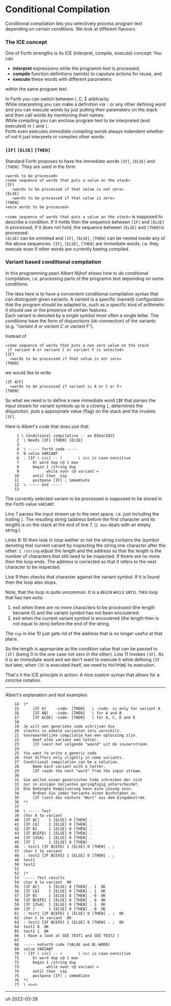 # Conditional Compilation

Conditional compilation lets you selectively process program text depending on certain conditions. We look at different flavours.

### The ICE concept

One of Forth strengths is its ICE (interpret, compile, execute) concept: You can

- **interpret** expressions while the programm text is processed,
- **compile** function definitions (words) to caputure actions for reuse, and
- **execute** these words with different parameters

within the same program text.

In Forth you can switch between I, C, E arbitrarily.  
While interpreting you can make 
a definition via `:` or any other defining word and you can execute words by just putting their parameters on the stack and then call words by mentioning their names.  
While compiling you can enclose program text to be interpreted (and executed) in `[` and `]`.  
Forth even executes *immediate compiling words* always indendent whether of not it just interprets or compiles other words.

### `[IF]` `[ELSE]` `[THEN]`

Standard Forth proposes to have the immediate words `[IF]`, `[ELSE]` and `[THEN]`. They are used in the form


```forth
«words to be processed»
«some sequence of words that puts a value on the stack»
[IF]
   «words to be processed if that value is not zero»
[ELSE]
   «words to be processed if that value is zero»
[THEN]
«more words to be processed»
```

`«some sequence of words that puts a value on the stack»`
is supposed to describe a condition. If it holds then the sequence between `[IF]` and `[ELSE]` is processed, if it does not hold, the sequence between `[ELSE]` and `[THEN]`is processed.  
`[ELSE]` can be ommited and `[IF]`, `[ELSE]`, `[THEN]` can 
be nested inside any of the above sequences. 
`[IF]`, `[ELSE]`, `[THEN]` are immediate words, i.e. they execute even if other words are currently beeing compiled.

### Variant based conditional compilation

In this programming pearl Albert Nijhof shows how to do conditional compilation, i.e. processing parts of the programm text depending on some conditions.

The idea here is to have a convenient conditional compilation syntax that can distinguish given variants.
A *variant* is a specific (named) configuration that the program should be adapted to, such as a specific kind of arithmetic it should use or the presence of certain features.  
Each variant is denoted by a single symbol most often a single letter. The conditions have the form of disjunctions (`OR`-connection) of the variants (e.g. *"variant A or variant C or variant F"*).

Instead of
```forth
«some sequence of words that puts a non zero value on the stack  
 if variant A or variant C or variant F is selected»
[IF]
  «words to be processed if that value is not zero»
[THEN]
```

we would like to write

```forth
[IF ACF]
  «words to be processed if variant is A or C or F»
[THEN]
```

So what we need is to define a new immediate word **`[IF`** that parses the input stream for variant symbols up to a closing `]`, determines the disjunction, puts a appropriate value (flag) on the stack and the invokes `[IF]`.

Here is Albert's code that does just that.

```forth
     1 \ Conditional compilation -- an 03mar2022
     2  \ Needs [IF] [THEN] [ELSE]
     3  
     4  \ ----- forth code -----
     5  0 value VARIANT
     6  : [IF ( ccc] -- )       \ ccc is case-sensitive
     7      bl word dup c@ 1 max
     8      begin 1 /string dup
     9            while over c@ variant =
    10      until then  nip
    11      postpone [IF] ; immediate
    12  \ ----- end -----
    13
```

The currently selected variant to be processed is supposed to be stored in the Forth value `VARIANT`.

Line 7 parses the input stream up to the next space, i.e. just including the trailing `]`. 
The resulting string (address before the first character and its length) is on the stack at the end of line 7. (`1 max` deals with an empty string.) 

Lines 8-10 then look in loop wether or not the string contains the (symbol denoting the) current variant by inspecting the  string one character after the other: `1 /string` adjust the length and the address so that the length is the number of characters that still need to be inspected. If threre are no more then the loop ends.
The address is corrected so that it refers to the next character to be inspected.

Line 9 then checks that character against the variant symbol. If it is found then the loop also stops.

Note, that the loop is quite uncommon. It is a `BEGIN` `WHILE` `UNTIL` `THEN` loop that has two exits: 

1. exit when there are no more characters to be processed (the length became 0) and the variant symbol has not been encoutered.
2. exit when the current variant symbol is encoutered (the length then is not equal to zero) before the end of the string.

The `nip` in line 10 just gets rid of the address that is no longer useful at that place.

So the length is appropriate as the condition value that can be passed to `[IF]` (being 0 in the one case not zero in the other). Line 11 invokes `[IF]`. As it is an immediate word and we don't want to execute it while defining `[IF` but later, when `[IF` is executed itself, we need to `POSTPONE` its execution.

That's it the ICE principle in action: A nice custom syntax that allows for a concise notation.

---

Albert's explanation and test examples:

```forth
    14  (*
    15      [IF A]    -code- [THEN]   \ -code- is only for variant A
    16      [IF AB]   -code- [THEN]   \ for A and B
    17      [IF ACDE] -code- [THEN]   \ for A, C, D and E
    18  
    19  Je wilt een generieke code schrijven die
    20  slechts in enkele varianten iets verschilt.
    21  Voorwaardelijke compilatie kan een oplossing zijn.
    22      Geef elke variant een letter.
    23      [IF leest het volgende "woord" uit de invoerstroom.
    24  
    25  You want to write a generic code
    26  that differs only slightly in some variants.
    27  Conditional compilation can be a solution.
    28      Name each variant with a letter.
    29      [IF reads the next "word" from the input stream.
    30  
    31  Sie wollen einen generischen Code schreiben der sich
    32  nur in einigen Varianten geringfügig unterscheidet.
    33  Die bedingte Kompilierung kann eine Lösung sein.
    34      Ordnen Sie jeder Variante einen Buchstaben zu.
    35      [IF liest das nächste "Wort" aus dem Eingabestrom.
    36  *)
    37  
    38  \ ----- Test
    39  char A to variant
    40  [IF AC]    1 [ELSE] 0 [THEN] .
    41  [IF CA]    1 [ELSE] 0 [THEN] .
    42  [IF B]     1 [ELSE] 0 [THEN] .
    43  [IF BCEFD] 1 [ELSE] 0 [THEN] .
    44  [IF 13%A]  1 [ELSE] 0 [THEN] .
    45  [IF ]      1 [ELSE] 0 [THEN] .
    46  : test1 [IF BCEFD] 1 [ELSE] 0 [THEN] . ;
    47  char C to variant
    48  : test2 [IF BCEFD] 1 [ELSE] 0 [THEN] . ;
    49  test1
    50  test2
    51  
    52  (*
    53  ----- Test results
    54  char A to variant  OK
    55  [IF AC]    1 [ELSE] 0 [THEN] . 1  OK
    56  [IF CA]    1 [ELSE] 0 [THEN] . 1  OK
    57  [IF B]     1 [ELSE] 0 [THEN] . 0  OK
    58  [IF BCEFD] 1 [ELSE] 0 [THEN] . 0  OK
    59  [IF 13%A]  1 [ELSE] 0 [THEN] . 1  OK
    60  [IF ]      1 [ELSE] 0 [THEN] . 0  OK
    61  : test1 [IF BCEFD] 1 [ELSE] 0 [THEN] . ;  OK
    62  char C to variant  OK
    63  : test2 [IF BCEFD] 1 [ELSE] 0 [THEN] . ;  OK
    64  test1 0  OK
    65  test2 1  OK
    66  ( Have a look at SEE TEST1 and SEE TEST2 )
    67  
    68  ----- noForth code (VALUE and BL-WORD)
    69  value VARIANT
    70  : [IF ( ccc] -- )       \ ccc is case-sensitive
    71      bl-word dup c@ 1 max
    72      begin 1 /string dup
    73            while over c@ variant =
    74      until then  nip
    75      postpone [IF] ; immediate
    76  *)
    77  \ <><>
```
---

uh 2022-03-28
